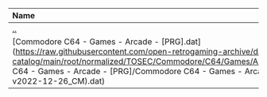 |Name|Size|
|:---|---:|
|[..](../index.html)|DIR|
|[Commodore C64 - Games - Arcade - [PRG].dat](https://raw.githubusercontent.com/open-retrogaming-archive/dat-catalog/main/root/normalized/TOSEC/Commodore/C64/Games/Arcade/[PRG]/Commodore C64 - Games - Arcade - [PRG]/Commodore C64 - Games - Arcade - [PRG] (TOSEC-v2022-12-26_CM).dat)|2373107|
